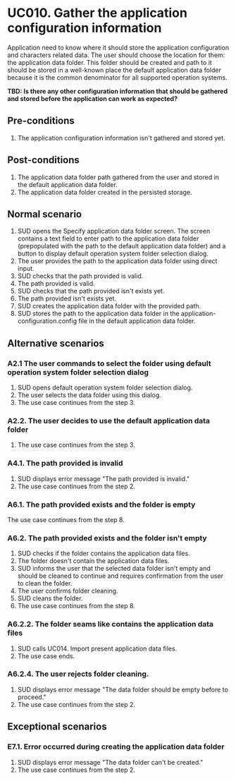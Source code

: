 # UC010. Gather the application configuration information

Application need to know where it should store the application configuration and characters related data. The user should choose the location for them: the application data folder. This folder should be created and path to it should be stored in a well-known place the default application data folder because it is the common denominator for all supported operation systems.

**TBD: Is there any other configuration information that should be gathered and stored before the application can work as expected?** 

## Pre-conditions

1. The application configuration information isn't gathered and stored yet.

## Post-conditions

1. The application data folder path gathered from the user and stored in the default application data folder.
2. The application data folder created in the persisted storage.

## Normal scenario

1. SUD opens the Specify application data folder screen. The screen contains a text field to enter path to the application data folder (prepopulated with the path to the default application data folder) and a button to display default operation system folder selection dialog.
2. The user provides the path to the application data folder using direct input.
3. SUD checks that the path provided is valid.
4. The path provided is valid.
5. SUD checks that the path provided isn't exists yet.
6. The path provided isn't exists yet.
7. SUD creates the application data folder with the provided path.
8. SUD stores the path to the application data folder in the application-configuration.config file in the default application data folder.

## Alternative scenarios

### A2.1 The user commands to select the folder using default operation system folder selection dialog

1. SUD opens default operation system folder selection dialog.
2. The user selects the data folder using this dialog.
3. The use case continues from the step 3.

### A2.2. The user decides to use the default application data folder

1. The use case continues from the step 3.

### A4.1. The path provided is invalid

1. SUD displays error message "The path provided is invalid."
2. The use case continues from the step 2.

### A6.1. The path provided exists and the folder is empty

The use case continues from the step 8.

### A6.2. The path provided exists and the folder isn't empty

1. SUD checks if the folder contains the application data files.
2. The folder doesn't contain the application data files.
3. SUD informs the user that the selected data folder isn't empty and should be cleaned to continue and requires confirmation from the user to clean the folder.
4. The user confirms folder cleaning.
5. SUD cleans the folder.
6. The use case continues from the step 8.

### A6.2.2. The folder seams like contains the application data files

1. SUD calls UC014. Import present application data files.
2. The use case ends.

### A6.2.4. The user rejects folder cleaning.

1. SUD displays error message "The data folder should be empty before to proceed."
2. The use case continues from the step 2.

## Exceptional scenarios

### E7.1. Error occurred during creating the application data folder

1. SUD displays error message "The data folder can't be created."
2. The use case continues from the step 2.